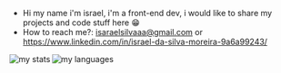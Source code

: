 - Hi my name i'm israel, i'm a front-end dev, i would like to share my projects and code stuff here 😁
- How to reach me?: isaraelsilvaaa@gmail.com or https://www.linkedin.com/in/israel-da-silva-moreira-9a6a99243/

<img alt = "my stats" align = "left" widht = "47%" src =  "https://github-readme-stats.vercel.app/api?username=Kburial" />  

<img alt = "my languages" align = "left" widht = "47%" src = "https://github-readme-stats.vercel.app/api/top-langs/?username=Kburial&layout=donut" />
